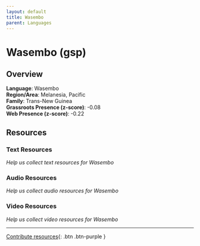 ```yaml
---
layout: default
title: Wasembo
parent: Languages
---
```


# Wasembo (gsp)

## Overview

**Language**: Wasembo  
**Region/Area**: Melanesia, Pacific  
**Family**: Trans-New Guinea  
**Grassroots Presence (z-score)**: -0.08  
**Web Presence (z-score)**: -0.22  

## Resources

### Text Resources
*Help us collect text resources for Wasembo*

### Audio Resources
*Help us collect audio resources for Wasembo*

### Video Resources
*Help us collect video resources for Wasembo*

---

[Contribute resources](https://forms.office.com/e/1SfLJx3u1r){: .btn .btn-purple }
